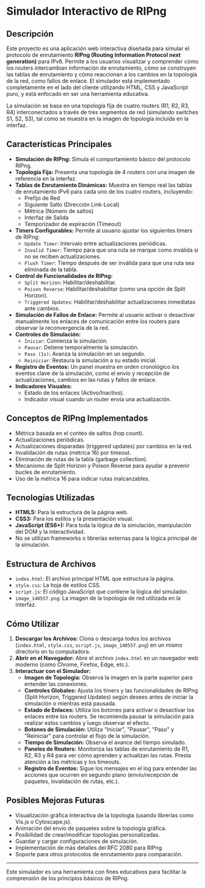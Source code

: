 # Simulador Interactivo de RIPng

## Descripción

Este proyecto es una aplicación web interactiva diseñada para simular el protocolo de enrutamiento **RIPng (Routing Information Protocol next generation)** para IPv6. Permite a los usuarios visualizar y comprender cómo los routers intercambian información de enrutamiento, cómo se construyen las tablas de enrutamiento y cómo reaccionan a los cambios en la topología de la red, como fallos de enlace. El simulador está implementado completamente en el lado del cliente utilizando HTML, CSS y JavaScript puro, y está enfocado en ser una herramienta educativa.

La simulación se basa en una topología fija de cuatro routers (R1, R2, R3, R4) interconectados a través de tres segmentos de red (simulando switches S1, S2, S3), tal como se muestra en la imagen de topología incluida en la interfaz.

## Características Principales

* **Simulación de RIPng:** Simula el comportamiento básico del protocolo RIPng.
* **Topología Fija:** Presenta una topología de 4 routers con una imagen de referencia en la interfaz.
* **Tablas de Enrutamiento Dinámicas:** Muestra en tiempo real las tablas de enrutamiento IPv6 para cada uno de los cuatro routers, incluyendo:
    * Prefijo de Red
    * Siguiente Salto (Dirección Link-Local)
    * Métrica (Número de saltos)
    * Interfaz de Salida
    * Temporizador de expiración (Timeout)
* **Timers Configurables:** Permite al usuario ajustar los siguientes timers de RIPng:
    * `Update Timer`: Intervalo entre actualizaciones periódicas.
    * `Invalid Timer`: Tiempo para que una ruta se marque como inválida si no se reciben actualizaciones.
    * `Flush Timer`: Tiempo después de ser inválida para que una ruta sea eliminada de la tabla.
* **Control de Funcionalidades de RIPng:**
    * `Split Horizon`: Habilitar/deshabilitar.
    * `Poison Reverse`: Habilitar/deshabilitar (como una opción de Split Horizon).
    * `Triggered Updates`: Habilitar/deshabilitar actualizaciones inmediatas ante cambios.
* **Simulación de Fallos de Enlace:** Permite al usuario activar o desactivar manualmente los enlaces de comunicación entre los routers para observar la reconvergencia de la red.
* **Controles de Simulación:**
    * `Iniciar`: Comienza la simulación.
    * `Pausar`: Detiene temporalmente la simulación.
    * `Paso (1s)`: Avanza la simulación en un segundo.
    * `Reiniciar`: Restaura la simulación a su estado inicial.
* **Registro de Eventos:** Un panel muestra en orden cronológico los eventos clave de la simulación, como el envío y recepción de actualizaciones, cambios en las rutas y fallos de enlace.
* **Indicadores Visuales:**
    * Estado de los enlaces (Activo/Inactivo).
    * Indicador visual cuando un router envía una actualización.

## Conceptos de RIPng Implementados

* Métrica basada en el conteo de saltos (hop count).
* Actualizaciones periódicas.
* Actualizaciones disparadas (triggered updates) por cambios en la red.
* Invalidación de rutas (métrica 16) por timeout.
* Eliminación de rutas de la tabla (garbage collection).
* Mecanismo de Split Horizon y Poison Reverse para ayudar a prevenir bucles de enrutamiento.
* Uso de la métrica 16 para indicar rutas inalcanzables.

## Tecnologías Utilizadas

* **HTML5:** Para la estructura de la página web.
* **CSS3:** Para los estilos y la presentación visual.
* **JavaScript (ES6+):** Para toda la lógica de la simulación, manipulación del DOM y la interactividad.
* No se utilizan frameworks o librerías externas para la lógica principal de la simulación.

## Estructura de Archivos

* `index.html`: El archivo principal HTML que estructura la página.
* `style.css`: La hoja de estilos CSS.
* `script.js`: El código JavaScript que contiene la lógica del simulador.
* `image_140557.png`: La imagen de la topología de red utilizada en la interfaz.

## Cómo Utilizar

1.  **Descargar los Archivos:** Clona o descarga todos los archivos (`index.html`, `style.css`, `script.js`, `image_140557.png`) en un mismo directorio en tu computadora.
2.  **Abrir en el Navegador:** Abre el archivo `index.html` en un navegador web moderno (como Chrome, Firefox, Edge, etc.).
3.  **Interactuar con el Simulador:**
    * **Imagen de Topología:** Observa la imagen en la parte superior para entender las conexiones.
    * **Controles Globales:** Ajusta los timers y las funcionalidades de RIPng (Split Horizon, Triggered Updates) según desees antes de iniciar la simulación o mientras está pausada.
    * **Estado de Enlaces:** Utiliza los botones para activar o desactivar los enlaces entre los routers. Se recomienda pausar la simulación para realizar estos cambios y luego observar el efecto.
    * **Botones de Simulación:** Utiliza "Iniciar", "Pausar", "Paso" y "Reiniciar" para controlar el flujo de la simulación.
    * **Tiempo de Simulación:** Observa el avance del tiempo simulado.
    * **Paneles de Routers:** Monitoriza las tablas de enrutamiento de R1, R2, R3 y R4 para ver cómo aprenden y actualizan las rutas. Presta atención a las métricas y los timeouts.
    * **Registro de Eventos:** Sigue los mensajes en el log para entender las acciones que ocurren en segundo plano (envío/recepción de paquetes, invalidación de rutas, etc.).

## Posibles Mejoras Futuras

* Visualización gráfica interactiva de la topología (usando librerías como Vis.js o Cytoscape.js).
* Animación del envío de paquetes sobre la topología gráfica.
* Posibilidad de crear/modificar topologías personalizadas.
* Guardar y cargar configuraciones de simulación.
* Implementación de más detalles del RFC 2080 para RIPng.
* Soporte para otros protocolos de enrutamiento para comparación.

---

Este simulador es una herramienta con fines educativos para facilitar la comprensión de los principios básicos de RIPng.
